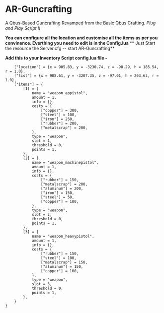 # AR-Guncrafting
A Qbus-Based Guncrafting Revamped from the Basic Qbus Crafting.
_Plug and Play Script !!_

**You can configure all the location and customise all the items as per you convinence. Everthing you need to edit is in the Config.lua**
**
Just Start the resource the Server.cfg -- start AR-Guncrafting**

**Add this to your Inventory Script config.lua file -**

```Config.gunCrafting = {
    ["location"] = {x = 905.83, y = -3230.74, z = -98.29, h = 185.54, r = 1.0},
    ["list"] = {x = 908.61, y = -3207.35, z = -97.01, h = 203.63, r = 1.0},
    ["items"] = {
        [1] = {
            name = "weapon_appistol",
            amount = 1,
            info = {},
            costs = {
                ["copper"] = 300,
                ["steel"] = 100,
                ["iron"] = 250,
                ["rubber"] = 200,
                ["metalscrap"] = 200,
            },
            type = "weapon",
            slot = 1,
            threshold = 0,
            points = 1,
        },
        [2] = {
            name = "weapon_machinepistol",
            amount = 1,
            info = {},
            costs = {
                ["rubber"] = 150,
                ["metalscrap"] = 200,
                ["aluminum"] = 200,
                ["iron"] = 150,
                ["steel"] = 50,
                ["copper"] = 100,
            },
            type = "weapon",
            slot = 2,
            threshold = 0,
            points = 1,
        },
        [3] = {
            name = "weapon_heavypistol",
            amount = 1,
            info = {},
            costs = {
                ["rubber"] = 150,
                ["steel"] = 100,
                ["metalscrap"] = 150,
                ["aluminum"] = 150,
                ["copper"] = 100,
            },
            type = "weapon",
            slot = 3,
            threshold = 0,
            points = 1,
        },
    }
}
